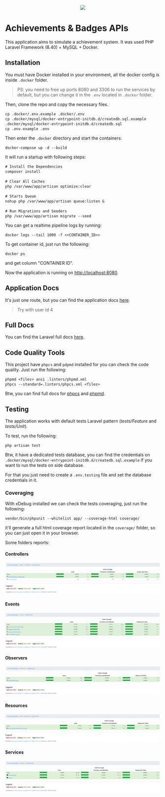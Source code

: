 <p align="center"><a href="https://laravel.com" target="_blank"><img src="https://raw.githubusercontent.com/laravel/art/master/logo-lockup/5%20SVG/2%20CMYK/1%20Full%20Color/laravel-logolockup-cmyk-red.svg" width="400"></a></p>

# Achievements & Badges APIs

This application aims to simulate a achievement system. It was used PHP Laravel Framework (8.40) + MySQL + Docker.

## Installation

You must have Docker installed in your environment, all the docker config is inside `.docker` folder.

> PS: you need to free up ports 8080 and 3306 to run the services by default, but you can change it in the `.env` located in `.docker` folder.

Then, clone the repo and copy the necessary files.

```
cp .docker/.env.example .docker/.env
cp .docker/mysql/docker-entrypoint-initdb.d/createdb.sql.example .docker/mysql/docker-entrypoint-initdb.d/createdb.sql
cp .env.example .env
```

Then enter the `.docker` directory and start the containers:

```
docker-compose up -d --build
```

It will run a startup with following steps:

```
# Install the Dependencies
composer install

# Clear All Caches
php /var/www/app/artisan optimize:clear

# Starts Queue
nohup php /var/www/app/artisan queue:listen &

# Run Migrations and Seeders
php /var/www/app/artisan migrate --seed
```

You can get a realtime pipeline logs by running:

```
docker logs --tail 1000 -f <<CONTAINER_ID>>
```

To get container id, just run the following:

```
docker ps
```

and get column "CONTAINER ID".

Now the application is running on [http://localhost:8080](http://localhost:8080).

## Application Docs

It's just one route, but you can find the application docs [here](https://documenter.getpostman.com/view/17661641/UVksKYoU).

> Try with user id 4

## Full Docs

You can find the Laravel full docs [here](https://laravel.com/docs/8.x).

## Code Quality Tools

This project have `phpcs` and `pdpmd` installed for you can check the code quality. Just run the following:

```
phpmd <files> ansi .linters/phpmd.xml
phpcs --standard=.linters/phpcs.xml <files>
```

Btw, you can find full docs for [phpcs](https://github.com/squizlabs/PHP_CodeSniffer) and [phpmd](https://phpmd.org/).

## Testing

The application works with default tests Laravel pattern (_tests/Feature_ and _tests/Unit_).

To test, run the following:

```
php artisan test
```

Btw, it have a dedicated tests database, you can find the credentials on `.docker/mysql/docker-entrypoint-initdb.d/createdb.sql.example` if you want to run the tests on side database.

For that you just need to create a `.env.testing` file and set the database credentials in it.

### Coveraging

With xDebug installed we can check the tests coveraging, just run the following:

```
vendor/bin/phpunit --whitelist app/ --coverage-html coverage/
```

it'll generate a full html coverage report located in the `coverage/` folder, so you can just open it in your browser.

Some folders reports:

#### Controllers

![Controllers Full Report](./readme-images/controllers.png "Controllers Full Report")

#### Events

![Events Full Report](./readme-images/events.png "Events Full Report")

#### Observers

![Observers Full Report](./readme-images/observers.png "Observers Full Report")

#### Resources

![Resources Full Report](./readme-images/resources.png "Resources Full Report")

#### Services

![Services Full Report](./readme-images/services.png "Services Full Report")
